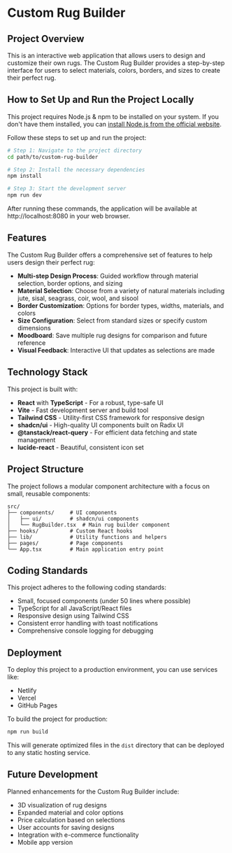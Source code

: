 # Custom Rug Builder

## Project Overview

This is an interactive web application that allows users to design and customize their own rugs. The Custom Rug Builder provides a step-by-step interface for users to select materials, colors, borders, and sizes to create their perfect rug.

## How to Set Up and Run the Project Locally

This project requires Node.js & npm to be installed on your system. If you don't have them installed, you can [install Node.js from the official website](https://nodejs.org/).

Follow these steps to set up and run the project:

```sh
# Step 1: Navigate to the project directory
cd path/to/custom-rug-builder

# Step 2: Install the necessary dependencies
npm install

# Step 3: Start the development server
npm run dev
```

After running these commands, the application will be available at http://localhost:8080 in your web browser.

## Features

The Custom Rug Builder offers a comprehensive set of features to help users design their perfect rug:

- **Multi-step Design Process**: Guided workflow through material selection, border options, and sizing
- **Material Selection**: Choose from a variety of natural materials including jute, sisal, seagrass, coir, wool, and sisool
- **Border Customization**: Options for border types, widths, materials, and colors
- **Size Configuration**: Select from standard sizes or specify custom dimensions
- **Moodboard**: Save multiple rug designs for comparison and future reference
- **Visual Feedback**: Interactive UI that updates as selections are made

## Technology Stack

This project is built with:

- **React** with **TypeScript** - For a robust, type-safe UI
- **Vite** - Fast development server and build tool
- **Tailwind CSS** - Utility-first CSS framework for responsive design
- **shadcn/ui** - High-quality UI components built on Radix UI
- **@tanstack/react-query** - For efficient data fetching and state management
- **lucide-react** - Beautiful, consistent icon set

## Project Structure

The project follows a modular component architecture with a focus on small, reusable components:

```
src/
├── components/     # UI components
│   ├── ui/         # shadcn/ui components
│   └── RugBuilder.tsx  # Main rug builder component
├── hooks/          # Custom React hooks
├── lib/            # Utility functions and helpers
├── pages/          # Page components
└── App.tsx         # Main application entry point
```

## Coding Standards

This project adheres to the following coding standards:

- Small, focused components (under 50 lines where possible)
- TypeScript for all JavaScript/React files
- Responsive design using Tailwind CSS
- Consistent error handling with toast notifications
- Comprehensive console logging for debugging

## Deployment

To deploy this project to a production environment, you can use services like:

- Netlify
- Vercel
- GitHub Pages

To build the project for production:

```sh
npm run build
```

This will generate optimized files in the `dist` directory that can be deployed to any static hosting service.

## Future Development

Planned enhancements for the Custom Rug Builder include:

- 3D visualization of rug designs
- Expanded material and color options
- Price calculation based on selections
- User accounts for saving designs
- Integration with e-commerce functionality
- Mobile app version
